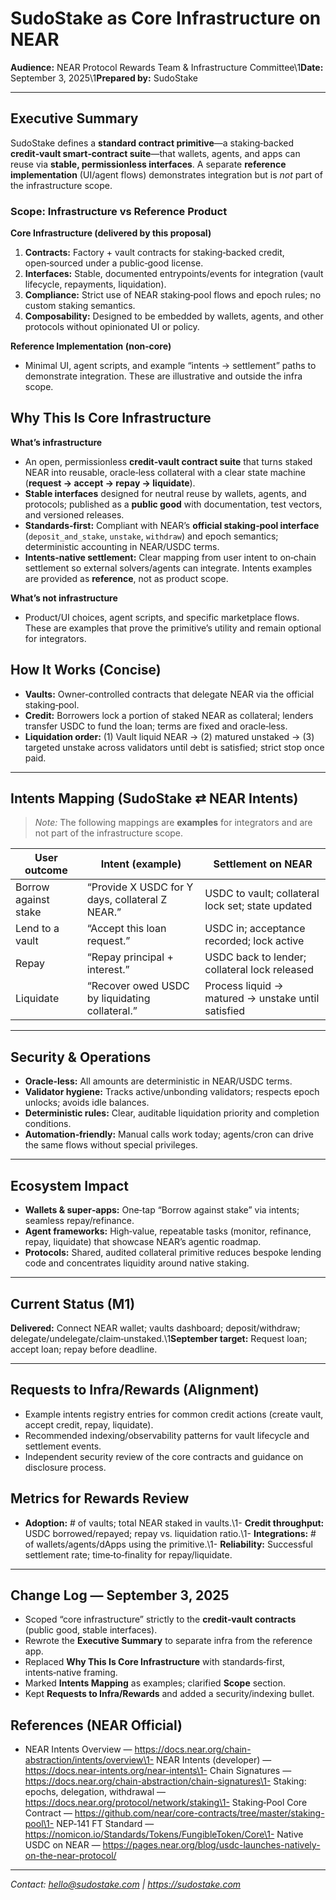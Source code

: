 # SudoStake as Core Infrastructure on NEAR

**Audience:** NEAR Protocol Rewards Team & Infrastructure Committee\1**Date:** September 3, 2025\1**Prepared by:** SudoStake

---

## Executive Summary
SudoStake defines a **standard contract primitive**—a staking‑backed **credit‑vault smart‑contract suite**—that wallets, agents, and apps can reuse via **stable, permissionless interfaces**. A separate **reference implementation** (UI/agent flows) demonstrates integration but is *not* part of the infrastructure scope.

### Scope: Infrastructure vs Reference Product

**Core Infrastructure (delivered by this proposal)**
1. **Contracts:** Factory + vault contracts for staking‑backed credit, open‑sourced under a public‑good license.
2. **Interfaces:** Stable, documented entrypoints/events for integration (vault lifecycle, repayments, liquidation).
3. **Compliance:** Strict use of NEAR staking‑pool flows and epoch rules; no custom staking semantics.
4. **Composability:** Designed to be embedded by wallets, agents, and other protocols without opinionated UI or policy.

**Reference Implementation (non‑core)**
- Minimal UI, agent scripts, and example “intents → settlement” paths to demonstrate integration. These are illustrative and outside the infra scope.

## Why This Is Core Infrastructure
**What’s infrastructure**
- An open, permissionless **credit‑vault contract suite** that turns staked NEAR into reusable, oracle‑less collateral with a clear state machine (**request → accept → repay → liquidate**).
- **Stable interfaces** designed for neutral reuse by wallets, agents, and protocols; published as a **public good** with documentation, test vectors, and versioned releases.
- **Standards‑first:** Compliant with NEAR’s **official staking‑pool interface** (`deposit_and_stake`, `unstake`, `withdraw`) and epoch semantics; deterministic accounting in NEAR/USDC terms.
- **Intents‑native settlement:** Clear mapping from user intent to on‑chain settlement so external solvers/agents can integrate. Intents examples are provided as **reference**, not as product scope.

**What’s not infrastructure**
- Product/UI choices, agent scripts, and specific marketplace flows. These are examples that prove the primitive’s utility and remain optional for integrators.

## How It Works (Concise)
- **Vaults:** Owner‑controlled contracts that delegate NEAR via the official staking‑pool.
- **Credit:** Borrowers lock a portion of staked NEAR as collateral; lenders transfer USDC to fund the loan; terms are fixed and oracle‑less.
- **Liquidation order:** (1) Vault liquid NEAR → (2) matured unstaked → (3) targeted unstake across validators until debt is satisfied; strict stop once paid.

---

## Intents Mapping (SudoStake ⇄ NEAR Intents)

> *Note:* The following mappings are **examples** for integrators and are not part of the infrastructure scope.

| User outcome | Intent (example) | Settlement on NEAR |
|---|---|---|
| Borrow against stake | “Provide X USDC for Y days, collateral Z NEAR.” | USDC to vault; collateral lock set; state updated |
| Lend to a vault | “Accept this loan request.” | USDC in; acceptance recorded; lock active |
| Repay | “Repay principal + interest.” | USDC back to lender; collateral lock released |
| Liquidate | “Recover owed USDC by liquidating collateral.” | Process liquid → matured → unstake until satisfied |

---

## Security & Operations
- **Oracle‑less:** All amounts are deterministic in NEAR/USDC terms.
- **Validator hygiene:** Tracks active/unbonding validators; respects epoch unlocks; avoids idle balances.
- **Deterministic rules:** Clear, auditable liquidation priority and completion conditions.
- **Automation‑friendly:** Manual calls work today; agents/cron can drive the same flows without special privileges.

---

## Ecosystem Impact
- **Wallets & super‑apps:** One‑tap “Borrow against stake” via intents; seamless repay/refinance.
- **Agent frameworks:** High‑value, repeatable tasks (monitor, refinance, repay, liquidate) that showcase NEAR’s agentic roadmap.
- **Protocols:** Shared, audited collateral primitive reduces bespoke lending code and concentrates liquidity around native staking.

---

## Current Status (M1)
**Delivered:** Connect NEAR wallet; vaults dashboard; deposit/withdraw; delegate/undelegate/claim‑unstaked.\1**September target:** Request loan; accept loan; repay before deadline.

---

## Requests to Infra/Rewards (Alignment)
- Example intents registry entries for common credit actions (create vault, accept credit, repay, liquidate).
- Recommended indexing/observability patterns for vault lifecycle and settlement events.
- Independent security review of the core contracts and guidance on disclosure process.

## Metrics for Rewards Review
- **Adoption:** # of vaults; total NEAR staked in vaults.\1- **Credit throughput:** USDC borrowed/repayed; repay vs. liquidation ratio.\1- **Integrations:** # of wallets/agents/dApps using the primitive.\1- **Reliability:** Successful settlement rate; time‑to‑finality for repay/liquidate.

---

## Change Log — September 3, 2025
- Scoped “core infrastructure” strictly to the **credit‑vault contracts** (public good, stable interfaces).
- Rewrote the **Executive Summary** to separate infra from the reference app.
- Replaced **Why This Is Core Infrastructure** with standards‑first, intents‑native framing.
- Marked **Intents Mapping** as examples; clarified **Scope** section.
- Kept **Requests to Infra/Rewards** and added a security/indexing bullet.

## References (NEAR Official)
- NEAR Intents Overview — https://docs.near.org/chain-abstraction/intents/overview\1- NEAR Intents (developer) — https://docs.near-intents.org/near-intents\1- Chain Signatures — https://docs.near.org/chain-abstraction/chain-signatures\1- Staking: epochs, delegation, withdrawal — https://docs.near.org/protocol/network/staking\1- Staking‑Pool Core Contract — https://github.com/near/core-contracts/tree/master/staking-pool\1- NEP‑141 FT Standard — https://nomicon.io/Standards/Tokens/FungibleToken/Core\1- Native USDC on NEAR — https://pages.near.org/blog/usdc-launches-natively-on-the-near-protocol/

---

*Contact: hello@sudostake.com | https://sudostake.com*
